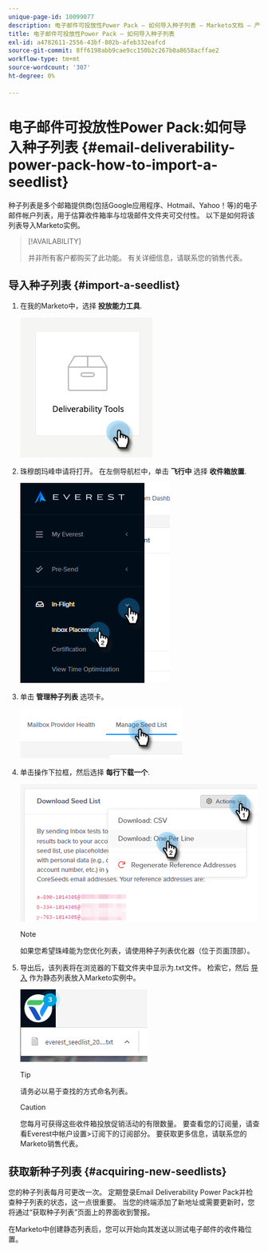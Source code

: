 ```yaml
---
unique-page-id: 10099077
description: 电子邮件可投放性Power Pack — 如何导入种子列表 — Marketo文档 — 产品文档
title: 电子邮件可投放性Power Pack — 如何导入种子列表
exl-id: a4782611-2556-43bf-802b-afeb332eafcd
source-git-commit: 8ff6198abb9cae9cc150b2c267b0a8658acffae2
workflow-type: tm+mt
source-wordcount: '307'
ht-degree: 0%

---
```


# 电子邮件可投放性Power Pack:如何导入种子列表 {#email-deliverability-power-pack-how-to-import-a-seedlist}

种子列表是多个邮箱提供商(包括Google应用程序、Hotmail、Yahoo！等)的电子邮件帐户列表，用于估算收件箱率与垃圾邮件文件夹可交付性。 以下是如何将该列表导入Marketo实例。

>[!AVAILABILITY]
>
>并非所有客户都购买了此功能。 有关详细信息，请联系您的销售代表。

## 导入种子列表 {#import-a-seedlist}

1. 在我的Marketo中，选择 **投放能力工具**.

   ![](assets/email-deliverability-power-pack-1.png)

1. 珠穆朗玛峰申请将打开。 在左侧导航栏中，单击 **飞行中** 选择 **收件箱放置**.

   ![](assets/email-deliverability-power-pack-2.png)

1. 单击 **管理种子列表** 选项卡。

   ![](assets/email-deliverability-power-pack-3.png)

1. 单击操作下拉框，然后选择 **每行下载一个**.

   ![](assets/email-deliverability-power-pack-4.png)

   >[!NOTE]
   >
   >如果您希望珠峰能为您优化列表，请使用种子列表优化器（位于页面顶部）。

1. 导出后，该列表将在浏览器的下载文件夹中显示为.txt文件。 检索它，然后 [导入](/help/marketo/getting-started/quick-wins/import-a-list-of-people.md) 作为静态列表放入Marketo实例中。

   ![](assets/email-deliverability-power-pack-5.png)

   >[!TIP]
   >
   >请务必以易于查找的方式命名列表。

   >[!CAUTION]
   >
   >您每月可获得这些收件箱投放促销活动的有限数量。 要查看您的订阅量，请查看Everest中帐户设置>订阅下的订阅部分。 要获取更多信息，请联系您的Marketo销售代表。

## 获取新种子列表 {#acquiring-new-seedlists}

您的种子列表每月可更改一次。 定期登录Email Deliverability Power Pack并检查种子列表的状态，这一点很重要。 当您的终端添加了新地址或需要更新时，您将通过“获取种子列表”页面上的界面收到警报。

在Marketo中创建静态列表后，您可以开始向其发送以测试电子邮件的收件箱位置。
